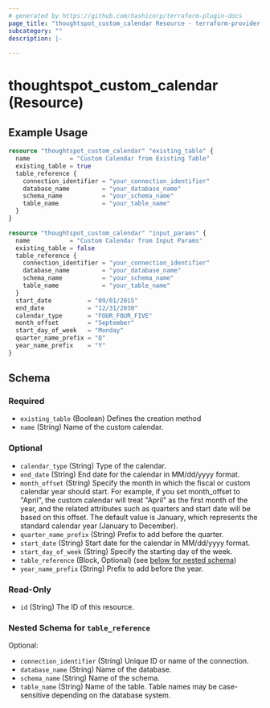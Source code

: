 ```yaml
---
# generated by https://github.com/hashicorp/terraform-plugin-docs
page_title: "thoughtspot_custom_calendar Resource - terraform-provider-thoughtspot"
subcategory: ""
description: |-
  
---
```


# thoughtspot_custom_calendar (Resource)



## Example Usage

```terraform
resource "thoughtspot_custom_calendar" "existing_table" {
  name           = "Custom Calendar from Existing Table"
  existing_table = true
  table_reference {
    connection_identifier = "your_connection_identifier"
    database_name         = "your_database_name"
    schema_name           = "your_schema_name"
    table_name            = "your_table_name"
  }
}

resource "thoughtspot_custom_calendar" "input_params" {
  name           = "Custom Calendar from Input Params"
  existing_table = false
  table_reference {
    connection_identifier = "your_connection_identifier"
    database_name         = "your_database_name"
    schema_name           = "your_schema_name"
    table_name            = "your_table_name"
  }
  start_date          = "09/01/2015"
  end_date            = "12/31/2030"
  calendar_type       = "FOUR_FOUR_FIVE"
  month_offset        = "September"
  start_day_of_week   = "Monday"
  quarter_name_prefix = "Q"
  year_name_prefix    = "Y"
}
```

<!-- schema generated by tfplugindocs -->
## Schema

### Required

- `existing_table` (Boolean) Defines the creation method
- `name` (String) Name of the custom calendar.

### Optional

- `calendar_type` (String) Type of the calendar.
- `end_date` (String) End date for the calendar in MM/dd/yyyy format.
- `month_offset` (String) Specify the month in which the fiscal or custom calendar year should start. For example, if you set month_offset to "April", the custom calendar will treat "April" as the first month of the year, and the related attributes such as quarters and start date will be based on this offset. The default value is January, which represents the standard calendar year (January to December).
- `quarter_name_prefix` (String) Prefix to add before the quarter.
- `start_date` (String) Start date for the calendar in MM/dd/yyyy format.
- `start_day_of_week` (String) Specify the starting day of the week.
- `table_reference` (Block, Optional) (see [below for nested schema](#nestedblock--table_reference))
- `year_name_prefix` (String) Prefix to add before the year.

### Read-Only

- `id` (String) The ID of this resource.

<a id="nestedblock--table_reference"></a>
### Nested Schema for `table_reference`

Optional:

- `connection_identifier` (String) Unique ID or name of the connection.
- `database_name` (String) Name of the database.
- `schema_name` (String) Name of the schema.
- `table_name` (String) Name of the table. Table names may be case-sensitive depending on the database system.
